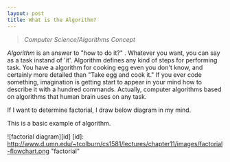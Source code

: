```yaml
---
layout: post
title: What is the Algorithm?
---
```


> _Computer Science/Algorithms Concept_

*Algorithm* is an answer to "how to do it?" . Whatever you want, you can say as a task instand of 'it'. Algorithm defines any kind of steps for performing task. You have a algorithm for cooking egg even you don't know, and certainly more detailed than "Take egg and cook it." If you ever code something, imagination is getting start to appear in your mind how to describe it with a hundred commands. Actually, computer algorithms based on algorithms that human brain uses on any task. 

If I want to determine factorial, I draw below diagram in my mind.

This is a basic example of algorithm. 

![factorial diagram][id]
[id]: http://www.d.umn.edu/~tcolburn/cs1581/lectures/chapter11/images/factorial-flowchart.png "factorial"
